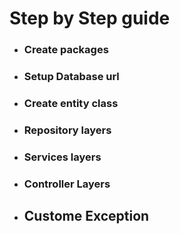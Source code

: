 

# Step by Step guide

- ###  Create packages

- ### Setup Database url

- ### Create entity class

- ### Repository layers

- ### Services layers

- ### Controller Layers

- ## Custome Exception 

